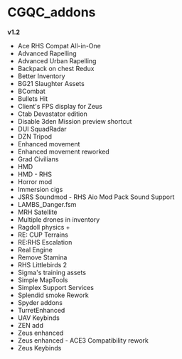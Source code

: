 # CGQC_addons

**v1.2**
- Ace RHS Compat All-in-One
- Advanced Rapelling
- Advanced Urban Rapelling
- Backpack on chest Redux
- Better Inventory
- BG21 Slaughter Assets
- BCombat
- Bullets Hit
- Client's FPS display for Zeus
- Ctab Devastator edition
- Disable 3den Mission preview shortcut
- DUI SquadRadar
- DZN Tripod
- Enhanced movement
- Enhanced movement reworked
- Grad Civilians
- HMD
- HMD - RHS
- Horror mod
- Immersion cigs
- JSRS Soundmod - RHS Aio Mod Pack Sound Support
- LAMBS_Danger.fsm
- MRH Satellite
- Multiple drones in inventory
- Ragdoll physics +
- RE: CUP Terrains
- RE:RHS Escalation
- Real Engine
- Remove Stamina
- RHS Littlebirds 2
- Sigma's training assets
- Simple MapTools
- Simplex Support Services
- Splendid smoke Rework
- Spyder addons
- TurretEnhanced
- UAV Keybinds
- ZEN add
- Zeus enhanced
- Zeus enhanced - ACE3 Compatibility rework
- Zeus Keybinds
